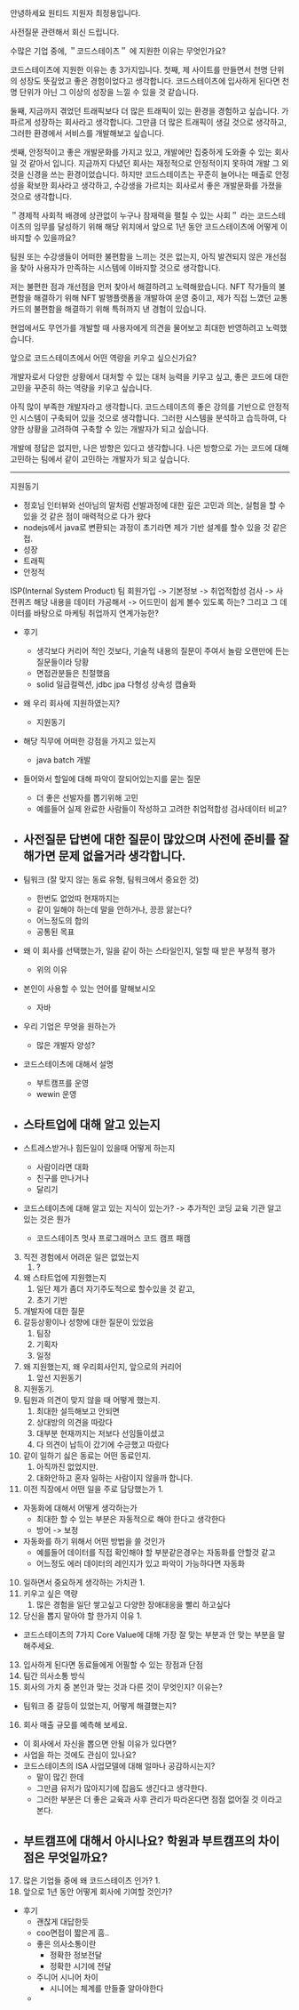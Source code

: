안녕하세요 원티드 지원자 최정용입니다.

사전질문 관련해서 회신 드립니다.


수많은 기업 중에, ＂코드스테이츠＂ 에 지원한 이유는 무엇인가요?

코드스테이츠에 지원한 이유는 총 3가지입니다.
첫째, 제 사이트를 만들면서 천명 단위의 성장도 뜻깊었고 좋은 경험이었다고 생각합니다.
코드스테이츠에 입사하게 된다면 천명 단위가 아닌 그 이상의 성장을 느낄 수 있을 것 같습니다.

둘째, 지금까지 겪었던 트래픽보다 더 많은 트래픽이 있는 환경을 경험하고 싶습니다.
가파르게 성장하는 회사라고 생각합니다. 그만큼 더 많은 트래픽이 생길 것으로 생각하고, 그러한 환경에서 서비스를 개발해보고 싶습니다.

셋째, 안정적이고 좋은 개발문화를 가지고 있고, 개발에만 집중하게 도와줄 수 있는 회사일 것 같아서 입니다.
지금까지 다녔던 회사는 재정적으로 안정적이지 못하여 개발 그 외 것을 신경을 쓰는 환경이었습니다.
하지만 코드스테이츠는 꾸준히 늘어나는 매출로 안정성을 확보한 회사라고 생각하고, 수강생을 가르치는 회사로서 좋은 개발문화를 가졌을 것으로 생각합니다.

＂경제적 사회적 배경에 상관없이 누구나 잠재력을 펼칠 수 있는 사회＂ 라는 코드스테이츠의 임무를 달성하기 위해 해당 위치에서 앞으로 1년 동안 코드스테이츠에 어떻게 이바지할 수 있을까요?

팀원 또는 수강생들이 어떠한 불편함을 느끼는 것은 없는지, 아직 발견되지 않은 개선점을 찾아 사용자가 만족하는 시스템에 이바지할 것으로 생각합니다.

저는 불편한 점과 개선점을 먼저 찾아서 해결하려고 노력해왔습니다.
NFT 작가들의 불편함을 해결하기 위해 NFT 발행플랫폼을 개발하여 운영 중이고, 제가 직접 느꼈던 교통카드의 불편함을 해결하기 위해 특허까지 낸 경험이 있습니다.

현업에서도 무언가를 개발할 때 사용자에게 의견을 물어보고 최대한 반영하려고 노력했습니다.

앞으로 코드스테이츠에서 어떤 역량을 키우고 싶으신가요?

개발자로서 다양한 상황에서 대처할 수 있는 대처 능력을 키우고 싶고, 좋은 코드에 대한 고민을 꾸준히 하는 역량을 키우고 싶습니다.

아직 많이 부족한 개발자라고 생각합니다.
코드스테이츠의 좋은 강의를 기반으로 안정적인 시스템이 구축되어 있을 것으로 생각합니다.
그러한 시스템을 분석하고 습득하여, 다양한 상황을 고려하여 구축할 수 있는 개발자가 되고 싶습니다.

개발에 정답은 없지만, 나은 방향은 있다고 생각합니다.
나은 방향으로 가는 코드에 대해 고민하는 팀에서 같이 고민하는 개발자가 되고 싶습니다.

---

지원동기
- 정호님 인터뷰와 선아님의 말처럼 선발과정에 대한 깊은 고민과 의논, 실험을 할 수 있을 것 같은 점이 매력적으로 다가 왔다
- nodejs에서 java로 변환되는 과정이 초기라면 제가 기반 설계를 할수 있을 것 같은접.
- 성장
- 트래픽
- 안정적

ISP(Internal System Product) 팀
회원가입 -> 기본정보 -> 취업적합성 검사 -> 사전퀴즈
해당 내용을 데이터 가공해서 -> 어드민이 쉽게 볼수 있도록 하는?
그리고 그 데이터를 바탕으로 마케팅 취업까지 연계가능한?

- 후기  
  - 생각보다 커리어 적인 것보다, 기술적 내용의 질문이 주여서 놀람  오랜만에 든는 질문들이라 당황
  - 면접관분들은 친절했음  
  - solid 일급컬렉션, jdbc jpa 다형성 상속성 캡슐화 

- 왜 우리 회사에 지원하였는지?
  - 지원동기
- 해당 직무에 어떠한 강점을 가지고 있는지
  - java batch 개발
- 들어와서 할일에 대해 파악이 잘되어있는지를 묻는 질문
  - 더 좋은 선발자를 뽑기위해 고민
  - 예를들어 실제 완료한 사람들이 작성하고 고려한 취업적합성 검사데이터 비교?
- 사전질문 답변에 대한 질문이 많았으며 사전에 준비를 잘 해가면 문제 없을거라 생각합니다.
  - 
- 팀워크 (잘 맞지 않는 동료 유형, 팀워크에서 중요한 것)
  - 한번도 없었따 현재까지는 
  - 같이 일해야 하는데 말을 안하거나, 끙끙 앓는다?
  - 어느정도의 합의
  - 공통된 목표
- 왜 이 회사를 선택했는가, 일을 같이 하는 스타일인지, 일할 때 받은 부정적 평가
  - 위의 이유
- 본인이 사용할 수 있는 언어를 말해보시오
  - 자바
- 우리 기업은 무엇을 원하는가
  - 많은 개발자 양성?
- 코드스테이츠에 대해서 설명
  - 부트캠프를 운영
  - wewin 운영
- 스타트업에 대해 알고 있는지
  - 
- 스트레스받거나 힘든일이 있을때 어떻게 하는지
  - 사람이라면 대화
  - 친구를 만나거나
  - 달리기 
- 코드스테이츠에 대해 알고 있는 지식이 있는가? -> 추가적인 코딩 교육 기관 알고 있는 것은 뭔가
  - 코드스테이츠 멋사 프로그래머스 코드 캠프 패캠
3. 직전 경험에서 어려운 일은 없었는지
   1. ?
4. 왜 스타트업에 지원했는지
   1. 일단 제가 좀더 자기주도적으로 할수있을 것 같고,
   2. 초기 기반 
5. 개발자에 대한 질문
6. 갈등상황이나 성향에 대한 질문이 있었음
   1. 팀장
   2. 기획자
   3. 일정
7. 왜 지원했는지, 왜 우리회사인지, 앞으로의 커리어
   1. 앞선 지원동기
8. 지원동기. 
9. 팀원과 의견이 맞지 않을 때 어떻게 했는지. 
   1. 최대한 설득해보고 안되면
   2. 상대방의 의견을 따랐다
   3. 대부분 현재까지는 저보다 선임들이셨고 
   4. 다 의견이 납득이 갔기에 수긍했고 따랐다
10. 같이 일하기 싫은 동료는 어떤 동료인지.
    1. 아직까진 없었지만.
    2. 대화안하고 혼자 일하는 사람이지 않을까 합니다.
11. 이전 직장에서 어떤 일을 주로 담당했는가
    1. 
- 자동화에 대해서 어떻게 생각하는가
  - 최대한 할 수 있는 부분은 자동적으로 해야 한다고 생각한다
  - 방어 -> 보정 
- 자동화를 하기 위해서 어떤 방법을 쓸 것인가
  - 예를들어 데이터를 직접 확인해야 할 부분같은경우는 자동화를 안할것 같고
  - 어느정도 에러 데이터의 레인지가 있고 파악이 가능하다면 자동화
10. 일하면서 중요하게 생각하는 가치관
    1. 
11. 키우고 싶은 역량
    1. 많은 경험을 일단 쌓고싶고 다양한 장애대응을 빨리 하고싶다
12. 당신을 뽑지 말아야 할 한가지 이유
    1. 
- 코드스테이츠의 7가지 Core Value에 대해 가장 잘 맞는 부분과 안 맞는 부분을 말해주세요.
13. 입사하게 된다면 동료들에게 어필할 수 있는 장점과 단점
14. 팀간 의사소통 방식
15. 회사의 가치 중 본인과 맞는 것과 다른 것이 무엇인지? 이유는?
- 팀워크 중 갈등이 있었는지, 어떻게 해결했는지?
16. 회사 매출 규모를 예측해 보세요.
- 이 회사에서 자신을 뽑으면 안될 이유가 있다면?
- 사업을 하는 것에도 관심이 있나요?
- 코드스테이츠의 ISA 사업모델에 대해 얼마나 공감하시는지?
  - 말이 많긴 한데 
  - 그만큼 유저가 많아지기에 잡음도 생긴다고 생각한다.
  - 그러한 부분은 더 좋은 교육과 사후 관리가 따라온다면 점점 없어질 것 이라고 본다.
- 부트캠프에 대해서 아시나요? 학원과 부트캠프의 차이점은 무엇일까요?
  - 
17. 많은 기업들 중에 왜 코드스테이츠 인가?
    1. 
18. 앞으로 1년 동안 어떻게 회사에 기여할 것인가?

- 후기
  - 괜찮게 대답한듯
  - coo면접이 짧은게 흠..
  - 좋은 의사소통이란
    - 정확한 정보전달
    - 정확한 시기에 전달
  - 주니어 시니어 차이
    - 시니어는 체계를 만들줄 알아야한다
  - 

